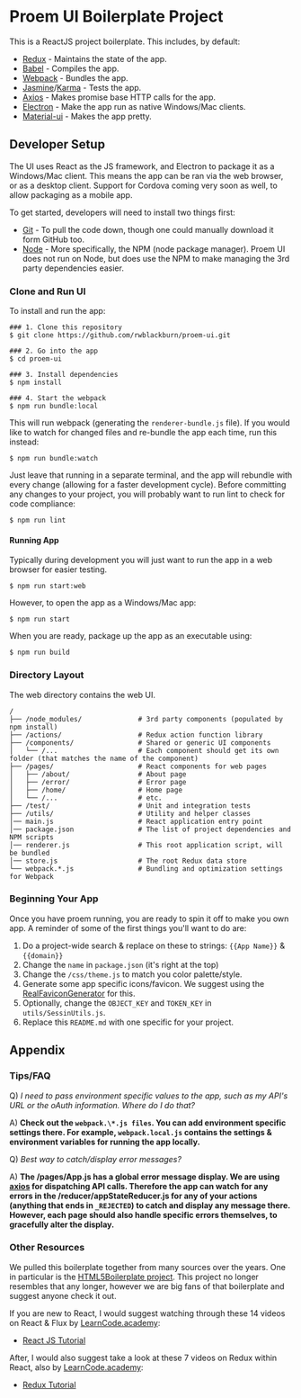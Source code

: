 Proem UI Boilerplate Project
===========

This is a ReactJS project boilerplate. This includes, by default:

* [Redux](http://redux.js.org/) - Maintains the state of the app.
* [Babel](https://babeljs.io/) - Compiles the app.
* [Webpack](https://webpack.github.io/) - Bundles the app. 
* [Jasmine](https://jasmine.github.io/)/[Karma](https://karma-runner.github.io) - Tests the app. 
* [Axios](https://github.com/mzabriskie/axios) - Makes promise base HTTP calls for the app. 
* [Electron](https://electron.atom.io/) - Make the app run as native Windows/Mac clients. 
* [Material-ui](http://www.material-ui.com/) - Makes the app pretty.

Developer Setup
---------------
The UI uses React as the JS framework, and Electron to package it as a Windows/Mac client. This means the app can be ran via the web browser, or as a desktop client. Support for Cordova coming very soon as well, to allow packaging as a mobile app.   

To get started, developers will need to install two things first:
 * [Git](https://git-scm.com/) - To pull the code down, though one could manually download it form GitHub too.
 * [Node](https://nodejs.org) - More specifically, the NPM (node package manager). Proem UI does not run on Node, but does use the NPM to make managing the 3rd party dependencies easier. 

### Clone and Run UI
To install and run the app:
```shell
### 1. Clone this repository
$ git clone https://github.com/rwblackburn/proem-ui.git

### 2. Go into the app
$ cd proem-ui

### 3. Install dependencies
$ npm install

### 4. Start the webpack
$ npm run bundle:local
``` 

This will run webpack (generating the `renderer-bundle.js` file). If you would like to watch
for changed files and re-bundle the app each time, run this instead:
```shell
$ npm run bundle:watch
``` 
Just leave that running in a separate terminal, and the app will rebundle with every change (allowing for a faster development cycle).  Before committing any changes to your project, you will probably want to run lint to check for code compliance:
```shell
$ npm run lint
```

#### Running App
Typically during development you will just want to run the app in a web browser for easier testing. 
```shel
$ npm run start:web
```

However, to open the app as a Windows/Mac app:
```shell
$ npm run start
```

When you are ready, package up the app as an executable using:
```shell
$ npm run build
```

### Directory Layout

The web directory contains the web UI.

```shell
/
├── /node_modules/              # 3rd party components (populated by npm install)
├── /actions/                   # Redux action function library
├── /components/                # Shared or generic UI components
│   └── /...                    # Each component should get its own folder (that matches the name of the component)
├── /pages/                     # React components for web pages
│   ├── /about/                 # About page
│   ├── /error/                 # Error page
│   ├── /home/                  # Home page
│   └── /...                    # etc.
├── /test/                      # Unit and integration tests
├── /utils/                     # Utility and helper classes
│── main.js                     # React application entry point
│── package.json                # The list of project dependencies and NPM scripts
│── renderer.js                 # This root application script, will be bundled
│── store.js                    # The root Redux data store
└── webpack.*.js                # Bundling and optimization settings for Webpack
```
### Beginning Your App
Once you have proem running, you are ready to spin it off to make you own app. A reminder of some of the first things you'll want to do are:
 1. Do a project-wide search & replace on these to strings: `{{App Name}}` & `{{domain}}`
 1. Change the `name` in `package.json` (it's right at the top)
 1. Change the `/css/theme.js` to match you color palette/style.
 1. Generate some app specific icons/favicon. We suggest using the [RealFaviconGenerator](https://realfavicongenerator.net/) for this.
 1. Optionally, change the `OBJECT_KEY` and `TOKEN_KEY` in `utils/SessinUtils.js`.
 1. Replace this `README.md` with one specific for your project.

## Appendix

### Tips/FAQ
Q) _I need to pass environment specific values to the app, such as my API's URL or the oAuth information. Where do I do that?_

A) **Check out the `webpack.\*.js files`. You can add environment specific settings there. For example, `webpack.local.js` contains the settings & environment variables for running the app locally.**

Q) _Best way to catch/display error messages?_

A) **The /pages/App.js has a global error message display. We are using [axios](https://github.com/mzabriskie/axios) for dispatching API calls. Therefore the app can watch for any errors in the /reducer/appStateReducer.js for any of your actions (anything that ends in `_REJECTED`) to catch and display any message there. However, each page should also handle specific errors themselves, to gracefully alter the display.**


### Other Resources
We pulled this boilerplate together from many sources over the years. One in particular is the [HTML5Boilerplate project](https://html5boilerplate.com/). This project no longer resembles that any longer, however we are big fans of that boilerplate and suggest anyone check it out. 

If you are new to React, I would suggest watching through these 14 videos on React & Flux by [LearnCode.academy](https://twitter.com/learncodeacad):
* [React JS Tutorial](https://youtu.be/MhkGQAoc7bc?list=PLoYCgNOIyGABj2GQSlDRjgvXtqfDxKm5b)

After, I would also suggest take a look at these 7 videos on Redux within React, also by [LearnCode.academy](https://twitter.com/learncodeacad):
* [Redux Tutorial](https://youtu.be/1w-oQ-i1XB8?list=PLoYCgNOIyGABj2GQSlDRjgvXtqfDxKm5b)


